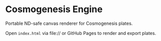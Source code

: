 # Cosmogenesis Engine

Portable ND-safe canvas renderer for Cosmogenesis plates.

Open `index.html` via file:// or GitHub Pages to render and export plates.
